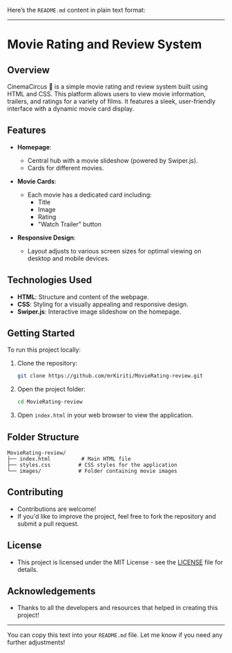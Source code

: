 Here’s the `README.md` content in plain text format:

---

# Movie Rating and Review System

## Overview
CinemaCircus 🍿 is a simple movie rating and review system built using HTML and CSS. This platform allows users to view movie information, trailers, and ratings for a variety of films. It features a sleek, user-friendly interface with a dynamic movie card display.

## Features
- **Homepage**: 
  - Central hub with a movie slideshow (powered by Swiper.js).
  - Cards for different movies.
  
- **Movie Cards**: 
  - Each movie has a dedicated card including:
    - Title
    - Image
    - Rating
    - "Watch Trailer" button
  
- **Responsive Design**: 
  - Layout adjusts to various screen sizes for optimal viewing on desktop and mobile devices.

## Technologies Used
- **HTML**: Structure and content of the webpage.
- **CSS**: Styling for a visually appealing and responsive design.
- **Swiper.js**: Interactive image slideshow on the homepage.

## Getting Started
To run this project locally:
1. Clone the repository:
   ```bash
   git clone https://github.com/mrKiriti/MovieRating-review.git
   ```
   
2. Open the project folder:
   ```bash
   cd MovieRating-review
   ```

3. Open `index.html` in your web browser to view the application.

## Folder Structure
```
MovieRating-review/
├── index.html          # Main HTML file
├── styles.css         # CSS styles for the application
└── images/            # Folder containing movie images
```

## Contributing
- Contributions are welcome! 
- If you'd like to improve the project, feel free to fork the repository and submit a pull request.

## License
- This project is licensed under the MIT License - see the [LICENSE](LICENSE) file for details.

## Acknowledgements
- Thanks to all the developers and resources that helped in creating this project!

--- 

You can copy this text into your `README.md` file. Let me know if you need any further adjustments!
